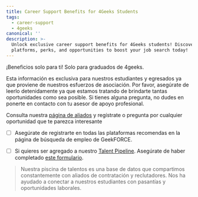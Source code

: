 ```yaml
---
title: Career Support Benefits for 4Geeks Students
tags:
  - career-support
  - 4geeks
canonical: ''
description: >-
  Unlock exclusive career support benefits for 4Geeks students! Discover
  platforms, perks, and opportunities to boost your job search today!
---
```

¡Beneficios solo para ti! Solo para graduados de 4geeks. 

Esta información es exclusiva para nuestros estudiantes y egresados ya que proviene de nuestros esfuerzos de asociación. Por favor, asegúrate de leerlo detenidamente ya que estamos tratando de brindarte tantas oportunidades como sea posible. Si tienes alguna pregunta, no dudes en ponerte en contacto con tu asesor de apoyo profesional.

Consulta nuestra [página de aliados](https://www.notion.so/4geeksacademy/Our-partners-projects-communities-and-hiring-opportunities-9e0a9eaba0264b26abfd59a8bb682244) y regístrate o pregunta por cualquier oportunidad que te parezca interesante

- [ ] Asegúrate de registrarte en todas las plataformas recomendas en la página de búsqueda de empleo de GeekFORCE.  

- [ ] Si quieres ser agregado a nuestro [Talent Pipeline](https://4geeksacademy.notion.site/Talent-Pipeline-1180362c34e048f78cb9deed8085f90d). Asegúrate de haber completado [este formulario](https://4geeksacademy.notion.site/Talent-Pipeline-Form-Formulario-de-Talent-Pipeline-91a850d9b1e94fa099799ba7d63bf51b). 

> Nuestra piscina de talentos es una base de datos que compartimos constantemente con aliados de contratación y reclutadores. Nos ha ayudado a conectar a nuestros estudiantes con pasantías y oportunidades laborales.
